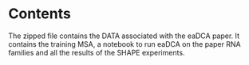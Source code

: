 # Contents

The zipped file contains the DATA associated with the eaDCA paper. It contains the training MSA, a notebook to run eaDCA on the paper RNA families and all the results of the SHAPE experiments.
